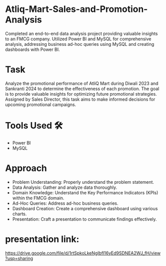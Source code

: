 # Atliq-Mart-Sales-and-Promotion-Analysis
Completed an end-to-end data analysis project providing valuable insights to an FMCG company. Utilized Power BI and MySQL for comprehensive analysis, addressing business ad-hoc queries using MySQL and creating dashboards with Power BI.

# Task
Analyze the promotional performance of AtliQ Mart during Diwali 2023 and Sankranti 2024 to determine the effectiveness of each promotion. The goal is to provide valuable insights for optimizing future promotional strategies. Assigned by Sales Director, this task aims to make informed decisions for upcoming promotional campaigns.

# Tools Used 🛠️
- Power BI
- MySQL

# Approach
- Problem Understanding: Properly understand the problem statement.
- Data Analysis: Gather and analyze data thoroughly.
- Domain Knowledge: Understand the Key Performance Indicators (KPIs) within the FMCG domain.
- Ad-Hoc Queries: Address ad-hoc business queries.
- Dashboard Creation: Create a comprehensive dashboard using various charts.
- Presentation: Craft a presentation to communicate findings effectively.


# presentation link:
https://drive.google.com/file/d/1rtSpkoLkeNgIbfl16yEd9SDNEA2WJ_fH/view?usp=sharing

